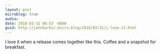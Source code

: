 ```yaml
---
layout: post
microblog: true
audio: 
date: 2018-03-31 06:53 -0600
guid: http://johnbarbic.micro.blog/2018/03/31/i-love-it.html
---
```

I love it when a release comes together like this.  Coffee and a snapshot for breakfast.

